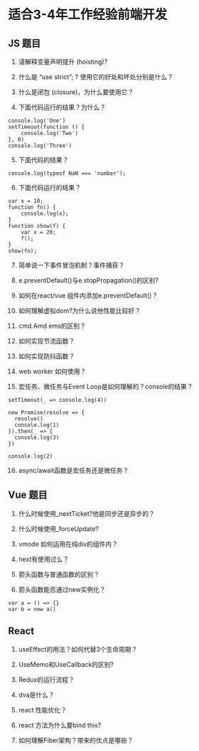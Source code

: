 # 适合3-4年工作经验前端开发
## JS 题目

1. 请解释变量声明提升 (hoisting)?

2. 什么是 “use strict”; ? 使用它的好处和坏处分别是什么？

3. 什么是闭包 (closure)，为什么要使用它？

4. 下面代码运行的结果？为什么？
```
console.log('One')
setTimeout(function () {
    console.log('Two')
}, 0)
console.log('Three')
```

5. 下面代码的结果？
```
console.log(typeof NaN === 'number');
```

6. 下面代码运行的结果？
```
var x = 10;
function fn() {
    console.log(x);
}
function show(f) {
    var x = 20;
    f();
}
show(fn);
```

7. 简单说一下事件冒泡机制？事件捕获？

8. e.preventDefault()与e.stopPropagation()的区别?

9. 如何在react/vue 组件内添加e.preventDefault()？

10. 如何理解虚拟dom?为什么说他性能比较好？

11. cmd Amd ems的区别？

12. 如何实现节流函数？

13. 如何实现防抖函数？

14. web worker 如何使用？

15. 宏任务、微任务与Event Loop是如何理解的？console的结果？

```
setTimeout(_ => console.log(4))

new Promise(resolve => {
  resolve()
  console.log(1)
}).then(_ => {
  console.log(3)
})

console.log(2)
```


16. async/await函数是宏任务还是微任务？


## Vue 题目
1. 什么时候使用_nextTicket?他是同步还是异步的？

2. 什么时候使用_forceUpdate?

3. vmode 如何运用在纯div的组件内？

4. next有使用过么？

5. 箭头函数与普通函数的区别？

6. 箭头函数能否通过new实例化？
```
var a = () => {}
var b = new a()
```

## React

1. useEffect的用法？如何代替3个生命周期？

2. UseMemo和UseCallback的区别?

3. Redux的运行流程？

4. dva是什么？

5. react 性能优化？

6. react 方法为什么要bind this?

7. 如何理解Fiber架构？带来的优点是哪些？


